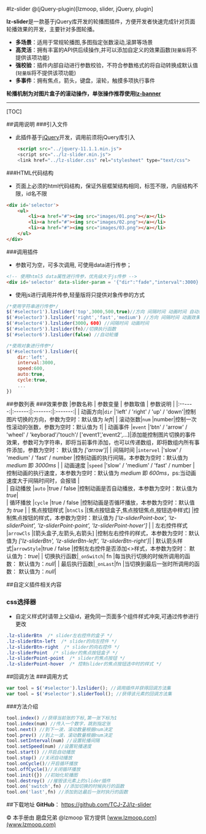 #lz-slider
@(jQuery-plugin)[lzmoop, slider, jQuery, plugin]

**lz-slider**是一款基于jQuery库开发的轮播图插件，方便开发者快速完成针对页面轮播效果的开发，主要针对多图轮播。

- **多场景**：适用于常规轮播图,多图指定张数滚动,滚屏等场景
- **高灵活**：拥有丰富的API供后续操作,并可以添加自定义的效果函数(`轻量版`将不提供该项功能)
- **强校验**：插件内部自动进行参数校验，不符合参数格式的将自动转换成默认值(`轻量版`将不提供该项功能) 
- **多事件**：拥有焦点，箭头，键盘，滚轮，触摸多项执行事件

**轮播机制为对图片盒子的滚动操作，单张操作推荐使用[lz-banner](https://github.com/TCJ-ZJ/lz-banner)**

------

[TOC]

##调用说明
###引入文件
- 此插件基于[jQuery](www.jquery.com)开发，调用前须将jQuery库引入
```html
	<script src="../jquery-11.1.1.min.js">
	<script src="../lz-slider.min.js">
	<link href="../lz-slider.css" rel="stylesheet" type="text/css">
```
###HTML代码结构
- 页面上必须的html代码结构，保证外层框架结构相同，标签不限，内层结构不限，id名不限
```html
<div id='selector'>
	<ul>
		<li><a href="#"><img src="images/01.png"></a></li>
		<li><a href="#"><img src="images/02.png"></a></li>
		<li><a href="#"><img src="images/03.png"></a></li>
	</ul>
</div>
```
###调用插件
- 参数可为空，可多次调用, 可使用data进行传参；
```html
<!-- 使用html5 data属性进行传参，优先级大于js传参 -->
<div id='selector' data-slider-param = '{"dir":"fade","interval":3000}'>
```
- 使用js进行调用并传参,轻量版将只提供对象传参的方式
```javascript
/*使用字符串进行传参*/
$('#selector1').lzslider('top',3000,500,true)//方向 间隔时间 动画时间 自动轮播
$('#selector3').lzslider('right','fast','medium') //方向 间隔时间 动画效果
$('#selector4').lzslider(3000，600) //间隔时间 动画时间
$('#selector5').lzslider(fn)//切换执行函数
$('#selector6').lzslider(false) //自动轮播

/*使用对象进行传参*/
$('#selector6').lzslider({
	dir:'left', 
	interval:3000,
	speed:600,
	auto:true,
	cycle:true,
	...
})
```
##参数列表
###效果参数
|参数名称 | 参数变量 | 参数取值 | 参数说明 |
|:------:|:------:|:-------:|:-------:|
| 动画方向|`dir` |'left' / 'right' / 'up' / 'down'|控制图片切换的方向，参数为空时：默认值为 *left*|
| 滚动张数|`num` |number|控制一次性滚动的张数，参数为空时：默认值为 *1*|
| 动画事件 |`event` |'btn' / 'arrow' / 'wheel' / 'keyborad'/'touch'/ ['event1','event2',...]|添加能控制图片切换的事件效果，参数可为字符串，即将当前事件添加，也可以传递数组，即将数组内所有事件添加，参数为空时： 默认值为 *['arrow']*|
| 间隔时间 |`intervel` |'slow' / 'medium' / 'fast' / number |控制动画的执行间隔，本参数为空时：默认值为 *medium* 即 *3000ms*  |
| 动画速度 |`speed` |'slow' / 'medium' / 'fast' / number |控制动画的执行速度，本参数为空时：默认值为 *medium* 即 *600ms*，ps:当动画速度大于间隔时间时，会报错 |   
| 自动播放 |`auto` |true / false |控制动画是否自动播放，本参数为空时：默认值为 *true*|	
| 循环播放 |`cycle` |true / false |控制动画是否循环播放，本参数为空时：默认值为 *true*	|
| 焦点按钮样式 |`btnCls` |[焦点按钮盒子,焦点按钮焦点,按钮选中样式]	|控制焦点按钮的样式，本参数为空时：默认值为 *['lz-sliderPoint-box', 'lz-sliderPoint', 'lz-sliderPoint-point', 'lz-sliderPoint-hover']*	|
| 左右控件样式 |`arrowCls` |[箭头盒子,左箭头,右箭头]	|控制左右控件的样式，本参数为空时：默认值为 *['lz-sliderBtn', 'lz-sliderBtn-left', 'lz-sliderBtn-right']*|
| 默认箭头样式|`arrowStyle`|true / false |控制左右控件是否添加<>样式，本参数为空时： 默认值为：*true*|
| 切换执行函数|`_onSwitch`| fn |每当执行切换的时候所调用的函数： 默认值为：*null*|
| 最后执行函数|`_onLast`|fn |当切换到最后一张时所调用的函数： 默认值为：*null*|

##自定义插件相关内容
### css选择器
- 自定义样式时请带上父级id，避免同一页面多个组件样式冲突,可通过传参进行更改
```css
.lz-sliderBtn  /* slider左右控件的盒子 */
.lz-sliderBtn-left  /* slider的向左控件 */
.lz-sliderBtn-right  /* slider的向右控件 */
.lz-sliderPoint  /* slider的焦点按钮盒子 */
.lz-sliderPoint-point  /* slider的焦点按钮 */
.lz-sliderPoint-hover  /* 控制slider的焦点按钮选中时的样式 */
```

##回调方法
###调用方式
```javascript
var tool = $('#selector').lzslider(); //调用插件并获得回调方法集
var tool = $('#selector').sliderTool(); //获得该元素的回调方法集
```
###方法介绍
```javascript
tool.index() //获得当前张的下标,第一张下标为1
tool.index(num) //传入一个数字，跳到指定张
tool.next() //到下一波，滚动数量根据num决定
tool.prev() //到上一波，滚动数量根据num决定
tool.setInterval(num) //设置轮播间隔	
tool.setSpeed(num) //设置轮播速度	
tool.start() //开启自动播放	
tool.stop() //关闭自动播放	
tool.onCycle()//开启循环播放	
tool.offCycle()//关闭循环播放
tool.init({}) //初始化轮播图
tool.destroy() //摧毁该元素上的slider插件	
tool.on('switch',fn) //添加切换的时候执行的函数
tool.on('last',fn) //添加到达最后一张时执行的函数
```
##下载地址
**GitHub**： https://github.com/TCJ-ZJ/lz-slider

© 本手册由 磨盘兄弟 @lzmoop 官方提供 [www.lzmoop.com](www.lzmoop.com)